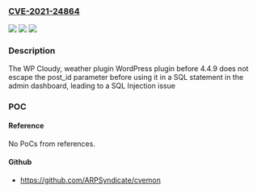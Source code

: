 ### [CVE-2021-24864](https://cve.mitre.org/cgi-bin/cvename.cgi?name=CVE-2021-24864)
![](https://img.shields.io/static/v1?label=Product&message=WP%20Cloudy%2C%20weather%20plugin&color=blue)
![](https://img.shields.io/static/v1?label=Version&message=4.4.9%3C%204.4.9%20&color=brighgreen)
![](https://img.shields.io/static/v1?label=Vulnerability&message=CWE-89%20SQL%20Injection&color=brighgreen)

### Description

The WP Cloudy, weather plugin WordPress plugin before 4.4.9 does not escape the post_id parameter before using it in a SQL statement in the admin dashboard, leading to a SQL Injection issue

### POC

#### Reference
No PoCs from references.

#### Github
- https://github.com/ARPSyndicate/cvemon

